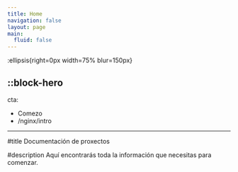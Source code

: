 ```yaml
---
title: Home
navigation: false
layout: page
main:
  fluid: false
---
```


:ellipsis{right=0px width=75% blur=150px}

::block-hero
---
cta:
  - Comezo
  - /nginx/intro

---

#title
Documentación de proxectos

#description
Aquí encontrarás toda la información que necesitas para comenzar.


